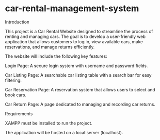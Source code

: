 # car-rental-management-system
Introduction

This project is a Car Rental Website designed to streamline the process of renting and managing cars. The goal is to develop a user-friendly web application that allows customers to log in, view available cars, make reservations, and manage returns efficiently.

The website will include the following key features:

Login Page: A secure login system with username and password fields.

Car Listing Page: A searchable car listing table with a search bar for easy filtering.

Car Reservation Page: A reservation system that allows users to select and book cars.

Car Return Page: A page dedicated to managing and recording car returns.

Requirements

XAMPP must be installed to run the project.

The application will be hosted on a local server (localhost).
